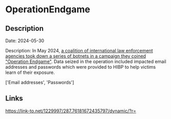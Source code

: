 # OperationEndgame

## Description

Date: 2024-05-30

Description:
In May 2024, <a href="https://www.troyhunt.com/operation-endgame/" target="_blank" rel="noopener">a coalition of international law enforcement agencies took down a series of botnets in a campaign they coined &quot;Operation Endgame&quot;</a>. Data seized in the operation included impacted email addresses and passwords which were provided to HIBP to help victims learn of their exposure.


['Email addresses', 'Passwords']

## Links

https://link-to.net/1229997/287.76181672435797/dynamic/?r=